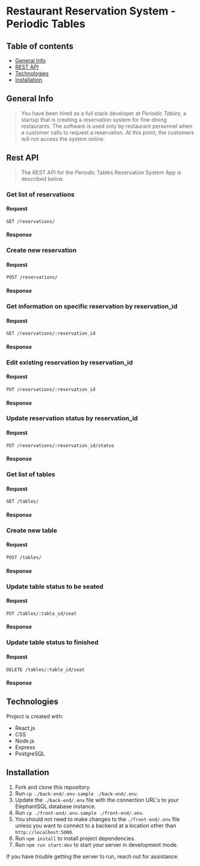 # Restaurant Reservation System - Periodic Tables

## Table of contents
* [General Info](#general-info)
* [REST API](#rest-api)
* [Technologies](#technologies)
* [Installation](#installation)

## General Info

> You have been hired as a full stack developer at _Periodic Tables_, a startup that is creating a reservation system for fine dining restaurants.
> The software is used only by restaurant personnel when a customer calls to request a reservation.
> At this point, the customers will not access the system online.

## Rest API

> The REST API for the Periodic Tables Reservation System App is described below.

### Get list of reservations

#### Request

`GET /reservations/`

#### Response

### Create new reservation

#### Request

`POST /reservations/`

#### Response

### Get information on specific reservation by reservation_id

#### Request

`GET /reservations/:reservation_id`

#### Response

### Edit existing reservation by reservation_id

#### Request

`PUT /reservations/:reservation_id`

#### Response

### Update reservation status by reservation_id

#### Request

`PUT /reservations/:reservation_id/status`

#### Response

### Get list of tables

#### Request

`GET /tables/`

#### Response

### Create new table

#### Request

`POST /tables/`

#### Response

### Update table status to be seated

#### Request

`PUT /tables/:table_id/seat`

#### Response

### Update table status to finished

#### Request

`DELETE /tables/:table_id/seat`

#### Response


## Technologies
Project is created with:
* React.js
* CSS
* Node.js
* Express
* PostgreSQL


## Installation

1. Fork and clone this repository.
1. Run `cp ./back-end/.env.sample ./back-end/.env`.
1. Update the `./back-end/.env` file with the connection URL's to your ElephantSQL database instance.
1. Run `cp ./front-end/.env.sample ./front-end/.env`.
1. You should not need to make changes to the `./front-end/.env` file unless you want to connect to a backend at a location other than `http://localhost:5000`.
1. Run `npm install` to install project dependencies.
1. Run `npm run start:dev` to start your server in development mode.

If you have trouble getting the server to run, reach out for assistance.

